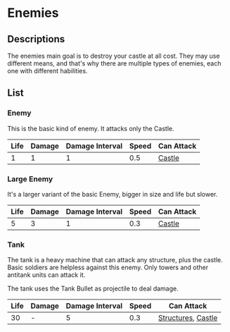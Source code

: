 # Enemies

## Descriptions

The enemies main goal is to destroy your castle at all cost. They may use different means, and that's why there are multiple types of enemies, each one with different habilities.

## List

### Enemy

This is the basic kind of enemy. It attacks only the Castle.

| Life | Damage | Damage Interval | Speed | Can Attack                                  |
| ---- | ------ | --------------- | ----- | ------------------------------------------- |
| 1    | 1      | 1               | 0.5   | [Castle](../../Structures/readme.md#castle) |

### Large Enemy

It's a larger variant of the basic Enemy, bigger in size and life but slower.

| Life | Damage | Damage Interval | Speed | Can Attack                                  |
| ---- | ------ | --------------- | ----- | ------------------------------------------- |
| 5    | 3      | 1               | 0.3   | [Castle](../../Structures/readme.md#castle) |

### Tank

The tank is a heavy machine that can attack any structure, plus the castle. Basic soldiers are helpless against this enemy. Only towers and other antitank units can attack it.

The tank uses the Tank Bullet as projectile to deal damage.

| Life | Damage | Damage Interval | Speed | Can Attack                                                                            |
| ---- | ------ | --------------- | ----- | ------------------------------------------------------------------------------------- |
| 30   | -      | 5               | 0.3   | [Structures](../../Structures/readme.md), [Castle](../../Structures/readme.md#castle) |
